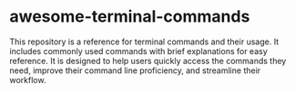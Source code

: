 # awesome-terminal-commands
This repository is a reference for terminal commands and their usage. It includes commonly used commands with brief explanations for easy reference. It is designed to help users quickly access the commands they need, improve their command line proficiency, and streamline their workflow.
